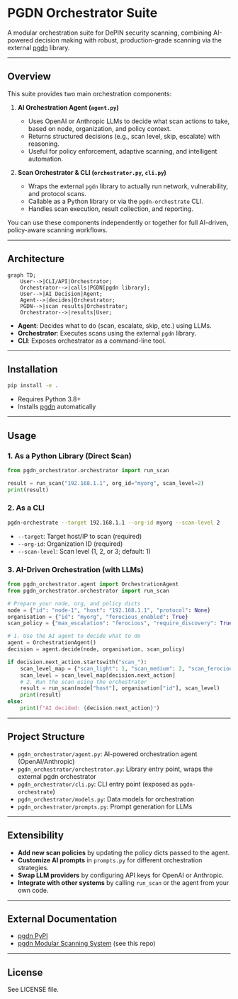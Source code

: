 # PGDN Orchestrator Suite

A modular orchestration suite for DePIN security scanning, combining AI-powered decision making with robust, production-grade scanning via the external [pgdn](https://pypi.org/project/pgdn/) library.

---

## Overview

This suite provides two main orchestration components:

1. **AI Orchestration Agent (`agent.py`)**
    - Uses OpenAI or Anthropic LLMs to decide what scan actions to take, based on node, organization, and policy context.
    - Returns structured decisions (e.g., scan level, skip, escalate) with reasoning.
    - Useful for policy enforcement, adaptive scanning, and intelligent automation.

2. **Scan Orchestrator & CLI (`orchestrator.py`, `cli.py`)**
    - Wraps the external `pgdn` library to actually run network, vulnerability, and protocol scans.
    - Callable as a Python library or via the `pgdn-orchestrate` CLI.
    - Handles scan execution, result collection, and reporting.

You can use these components independently or together for full AI-driven, policy-aware scanning workflows.

---

## Architecture

```mermaid
graph TD;
    User-->|CLI/API|Orchestrator;
    Orchestrator-->|calls|PGDN[pgdn library];
    User-->|AI Decision|Agent;
    Agent-->|decides|Orchestrator;
    PGDN-->|scan results|Orchestrator;
    Orchestrator-->|results|User;
```

- **Agent**: Decides what to do (scan, escalate, skip, etc.) using LLMs.
- **Orchestrator**: Executes scans using the external `pgdn` library.
- **CLI**: Exposes orchestrator as a command-line tool.

---

## Installation

```bash
pip install -e .
```
- Requires Python 3.8+
- Installs [pgdn](https://pypi.org/project/pgdn/) automatically

---

## Usage

### 1. As a Python Library (Direct Scan)

```python
from pgdn_orchestrator.orchestrator import run_scan

result = run_scan("192.168.1.1", org_id="myorg", scan_level=2)
print(result)
```

### 2. As a CLI

```bash
pgdn-orchestrate --target 192.168.1.1 --org-id myorg --scan-level 2
```

- `--target`: Target host/IP to scan (required)
- `--org-id`: Organization ID (required)
- `--scan-level`: Scan level (1, 2, or 3; default: 1)

### 3. AI-Driven Orchestration (with LLMs)

```python
from pgdn_orchestrator.agent import OrchestrationAgent
from pgdn_orchestrator.orchestrator import run_scan

# Prepare your node, org, and policy dicts
node = {"id": "node-1", "host": "192.168.1.1", "protocol": None}
organisation = {"id": "myorg", "ferocious_enabled": True}
scan_policy = {"max_escalation": "ferocious", "require_discovery": True}

# 1. Use the AI agent to decide what to do
agent = OrchestrationAgent()
decision = agent.decide(node, organisation, scan_policy)

if decision.next_action.startswith("scan_"):
    scan_level_map = {"scan_light": 1, "scan_medium": 2, "scan_ferocious": 3}
    scan_level = scan_level_map[decision.next_action]
    # 2. Run the scan using the orchestrator
    result = run_scan(node["host"], organisation["id"], scan_level)
    print(result)
else:
    print(f"AI decided: {decision.next_action}")
```

---

## Project Structure

- `pgdn_orchestrator/agent.py`: AI-powered orchestration agent (OpenAI/Anthropic)
- `pgdn_orchestrator/orchestrator.py`: Library entry point, wraps the external pgdn orchestrator
- `pgdn_orchestrator/cli.py`: CLI entry point (exposed as `pgdn-orchestrate`)
- `pgdn_orchestrator/models.py`: Data models for orchestration
- `pgdn_orchestrator/prompts.py`: Prompt generation for LLMs

---

## Extensibility

- **Add new scan policies** by updating the policy dicts passed to the agent.
- **Customize AI prompts** in `prompts.py` for different orchestration strategies.
- **Swap LLM providers** by configuring API keys for OpenAI or Anthropic.
- **Integrate with other systems** by calling `run_scan` or the agent from your own code.

---

## External Documentation

- [pgdn PyPI](https://pypi.org/project/pgdn/)
- [pgdn Modular Scanning System](./scanning.md) (see this repo)

---

## License

See LICENSE file.
